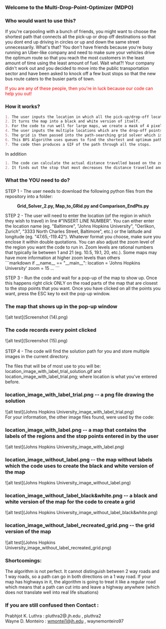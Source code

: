 
### Welcome to the Multi-Drop-Point-Optimizer (MDPO)


### Who would want to use this?

If you're carpooling with a bunch of friends, you might want to choose the shortest path that connects all the pick-up or drop off destinations so that you dont end up driving in circles or up and down the same street unnecessarily. What's that? You don't have friends because you're busy running an Uber-like company and need to make sure your vehicles drive the optimum route so that you reach the most customers in the least amount of time using the least amount of fuel. Wait what?! Your company didn't work out and you decided to move into the public transportation sector and have been asked to knock off a few bust stops so that the new bus route caters to the busier parts of town. <br>

<font color="red"> If you are any of these people, then you're in luck because our code can help you out! </font>

### How it works?
```markdown
1. The user inputs the location in which all the pick-up/drop-off locations are found. The Google Maps API gets the map of the requested location.
2. It turns the map into a black and white version of itself.
3. For the code to run well for large maps, we create a mask of 4 pixels which moves through the whole image. The mask averages out the pixels in it. If the average is non-zero then a value of 1 is assigned to a corresponding location in a 2D-array. This array represents our map in a grid form.
4. The user inputs the multiple locations which are the drop-off points they want the path to be optimised around.
5. The grid is then passed into the path-searching grid solver which is based off of the breadth first search algorithm.
6. This BFS Algorithm uses queues to find the shortest and optimum path. Queues work on First In First Out system, unlike stacks they visit all possible points and instead of the last element being popped out here the first one is popped.
7. The code then produces a GIF of the path through all the stops.
```
<bold> In addition </bold>
```markdown
1. The code can calculate the actual distance travelled based on the zoom level and pixels travelled and the cost of fuel consumption depending upon the current fuel cost and milege of the vehicle.
2. It finds out the stop that most decreases the distance travelled and offers to remove it from the solution path. This is useful when deciding if the removal of a single stop can make a large difference when time of travel is concerned and if it warrants the need of another vehicle for whom this additional stop will not make a difference. 
```

### What the YOU need to do?

STEP 1 - The user needs to download the following python files from the repository into a folder: 
<p align="center">
   <strong> Grid_Solver_2.py, Map_to_GRid.py and Comparison_EndPts.py </strong>
</p> 
STEP 2 - The user will need to enter the location (of the region in which they wish to travel) in line #"INSERT LINE NUMBER". You can either enter the location name (eg. "Baltimore", "Johns Hopkins University", "Oerlikon, Zurich", "3333 North Charles Street, Baltimore", etc.) or the latitude and longitude (eg. "47.65,-119.42"). Whatever format you choose, make sure you enclose it within double quotations. You can also adjust the zoom level of the region you want the code to run in. Zoom levels are rational numbers that typically lie between 1 and 21 (eg. 10.5, 19.1, 20, etc.). Some maps may have more information at higher zoom levels than others <br>
```markdown
if __name__ == "__main__":
    location = 'Johns Hopkins University'
    zoom = 15
    ...
```

STEP 3 - Run the code and wait for a pop-up of the map to show up. Once this happens right click ONLY on the road parts of the map that are closest to the stop points that you want. Once you have clicked on all the points you want, press the ESC key to exit the pop-up window.<br>
### The map that shows up in the pop-up window <br>
![alt test](Screenshot (14).png) <br>
### The code records every point clicked <br>
![alt test](Screenshot (15).png) <br>
<br>
STEP 4 - The code will find the solution path for you and store multiple images in the current directory.<br>

The files that will be of most use to you will be: location_image_with_label_trial_solution.gif and            location_image_with_label_trial.png; where location is what you've entered before. <br>

### location_image_with_label_trial.png -- a png file drawing the solution
![alt test](Johns Hopkins University_image_with_label_trial.png) <br>
  For your information, the other image files found, were used by the code:
### location_image_with_label.png -- a map that contains the labels of the regions and the stop points entered in by the user <br>
![alt test](Johns Hopkins University_image_with_label.png) <br>
### location_image_without_label.png -- the map without labels which the code uses to create the black and white version of the map <br>
![alt test](Johns Hopkins University_image_without_label.png)
### location_image_without_label_black&white.png -- a black and white version of the map for the code to create a grid <br>
![alt test](Johns Hopkins University_image_without_label_black&white.png) <br>
### location_image_without_label_recreated_grid.png -- the grid version of the map <br>
![alt test](Johns Hopkins University_image_without_label_recreated_grid.png) <br>

### Shortcomings:

The algorithm is not perfect. It cannot distinguish between 2 way roads and 1 way roads, so a path can go in both directions on a 1 way road. If your map has highways in it, the algorithm is going to treat it like a regular road which means that a path can cut into and leave a highway anywhere (which does not translate well into real life situations)

### If you are still confused then Contact :

Prabhjot K. Luthra : pluthra2@.jh.edu , pluthra2 <br>
Wayne D. Monteiro : wmontei1@jh.edu , waynemonteiro97


